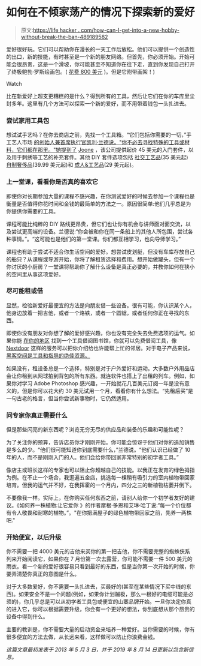 # 如何在不倾家荡产的情况下探索新的爱好

> 原文:[https://life hacker . com/how-can-I-get-into-a-new-hobby-without-break-the-ban-489189582](https://lifehacker.com/how-can-i-get-into-a-new-hobby-without-breaking-the-ban-489189582)

爱好很好玩。它们可以帮助你在漫长的一天工作后放松。他们可以提供一个创造性的出口，新的技能，有时甚至是一个新的朋友网络。但首先，你必须开始。开始可能会很昂贵，这是一个滑坡，你可能甚至不知道你在往下走，直到你发现自己打开了终极鲍勃·罗斯绘画包。( [花费 800 美元](https://www.bobross.com/product-p/rupp.htm) )。但是它附带画架！)

Watch

比在新爱好上超支更糟糕的是什么？得到所有的工具，然后让它们在你的车库里尘封多年。这里有几个方法可以探索一个新的爱好，而不用带着钱包一头扎进去。

### **尝试家用工具包**

想试试手艺吗？在你去商店之前，先找一个工具箱。“它们包括你需要的一切，”手工艺人市场 [的创始人兼首席执行官凯利·兰德说。"你不必去寻找特殊的工具或材料，它们都在那里。"她提到了](https://handheldhandmade.com/) [Joone](https://joonecreative.com/) ，该公司提供起价 45 美元的入门套件，以及用于刺绣等工艺的补充套件。其他 DIY 套件选项包括 [社交工艺品](https://socialcrafts.com/collections/individual-adult-craft-kits)(35 美元起) [自制奢侈品](https://homemadeluxe.com/collections/one-time-box)(39.99 美元起)和 [成人&工艺品](https://www.adultsandcrafts.com/collections/kits)(29 美元起)。

### **上一堂课，看看你是否真的喜欢它**

即使你对长期参加大量的课程不感兴趣，在你测试爱好的时候去参加一个课程也是衡量是否值得你花时间和金钱的最简单的方法之一。原因很简单:他们几乎总是为你提供你需要的工具。

课程可能比纯粹的 DIY 路线更昂贵，但它们也让你有机会与讲师面对面交流，以及尝试更高端的设备。兰德说:“你会被和你在同一条船上的其他人所包围，尝试各种事情。”。“这可能也是他们的第一堂课。你们都互相学习，也向导师学习。”

课程也有助于尝试不适合你生活空间的爱好。想尝试皮划艇，但没有车库存放自己的船只？从课程或导游开始，你将了解租赁选择和费用。想开始做罐头，但有一个你讨厌的小厨房？一堂课将帮助你了解什么设备是真正必要的，并教你如何在狭小的空间里从事这项爱好。

### **尽可能租或借**

显然，检验新爱好最便宜的方法是向朋友借一些设备。很有可能，你认识某个人，他身边放着一把吉他，或者一个烙铁，或者一个圆锯，或者任何你正在寻找的东西。

即使你没有朋友对你想了解的爱好感兴趣，你也没有完全失去免费选项的运气。如果你能 [在你的地区](https://lifehacker.com/find-a-tool-lending-library-to-borrow-free-tools-for-di-5878882) 找到一个工具借阅图书馆，你就可以免费借阅工具，像 [Nextdoor](https://lifehacker.com/how-to-use-nextdoor-to-get-to-know-your-neighbors-1797894809) 这样的服务可以把你介绍给也许能帮上忙的邻居。对于电子产品来说， [黑客空间是工具和指导的绝佳资源。](http://lifehacker.com/how-to-find-and-get-involved-with-a-hackerspace-in-your-5912598)

如果没有，租设备总是一个选择，特别是对于户外爱好和运动。大多数户外用品店会让你租到从网球拍到背包的所有东西。就连软件也搭上了出租的列车。例如，如果你对学习 Adobe Photoshop 感兴趣，一开始就花几百美元订阅一年是没有意义的，但是你可以花大约 30 美元试用一个月，看看你有什么想法。“先租后买”是一句古老的格言，但当你尝试新事物时，它仍然适用。

### **问专家你真正需要什么**

但是那些闪亮的新东西呢？浏览无穷无尽的供应品和装备的乐趣和可能性呢？

为了关注你的预算，告诉店员你才刚刚开始。你可能会惊讶于他们对你的追加销售是多么的少。“他们很可能知道你到底需要什么，”兰德说。“他们认识已经做了 10 年的人，而不是刚刚入门的人。他们会给你带回家非常特别的初学者工具。”

像店主或班长这样的专家也可以阻止你超越自己的技能。以我正在发育的绿色拇指为例。在不止一个场合，我逛遍五金店，挑选每一棵稍有吸引力的室内植物带回家培育。但我的运气并不好，在我挥霍的一个月内，四分之三的新植物枯萎并倒下。

不要像我一样。实际上，在你购买任何东西之前，请别人给你一个初学者友好的建议。《如何养一株植物:让它爱你 》的作者摩根·多恩和艾琳·哈丁说:“每一个价位都有令人敬畏和耐寒的植物。”。"在你把满屋子的绿色植物带回家之前，先养一两株吧."

### **开始便宜，以后升级**

你不需要一把 4000 美元的吉他来买你的第一把吉他，你不需要完整的蜘蛛侠系列来开始阅读它，如果你在 7 月份第一次去露营，你可能不需要一件 500 美元的雨衣。看一个新的爱好很容易只看到最好的东西，但是当你第一次开始的时候，你要弄清楚你真正的意图是什么。

对于大多数爱好，你不需要一头扎进去，买最好的(甚至在某些情况下买中线的东西)。如果安全不是一个问题(例如，如果你计划蹦极，那么一根好的电缆可能是必须的)，你几乎总是可以从初学者工具包或便宜的山寨品牌开始。一旦你决定你真的进入它，你可以根据需要升级，你会有一个更好的想法，你到底想从那个昂贵的设备中得到什么。

主要的教训是，你不需要大量的启动资金来培养一种爱好。当你需要的时候，你有很多便宜的方法去做，从长远来看，这样做可以防止你浪费金钱。

*这篇文章最初发表于 2013 年 5 月 3 日，并于 2019 年 8 月 14 日更新以包含新信息。*